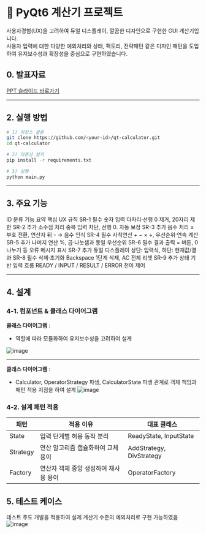 # 📱 PyQt6 계산기 프로젝트
사용자경험(UX)을 고려하여 듀얼 디스플레이, 깔끔한 디자인으로 구현한 GUI 계산기입니다.</br> 
사용자 입력에 대한 다양한 예외처리와 상태, 팩토리, 전략패턴 같은 디자인 패턴을 도입하여 유지보수성과 확장성을 중심으로 구현하였습니다.
## 0. 발표자료
[PPT 슬라이드 바로가기](https://docs.google.com/presentation/d/1dImJsHzd4QwMWpMc3vhF3w50E9WGPHR4emFxLQAeuMI/edit?usp=sharing)

---

## 2. 실행 방법
```bash
# 1) 저장소 클론
git clone https://github.com/<your-id>/qt-calculator.git
cd qt-calculator

# 2) 의존성 설치
pip install -r requirements.txt

# 3) 실행
python main.py

```
---


## 3. 주요 기능

ID	분류	기능 요약	핵심 UX 규칙
SR-1	필수	숫자 입력	다자리·선행 0 제거, 20자리 제한
SR-2	추가	소수점 처리	중복 입력 차단, 선행 0. 자동 보정
SR-3	추가	음수 처리	± 부호 전환, 연산자 뒤 - → 음수 인식
SR-4	필수	사칙연산	+ − × ÷, 우선순위·연속 계산
SR-5	추가	나머지 연산	%, 곱·나눗셈과 동일 우선순위
SR-6	필수	결과 출력	= 버튼, 0 나누기 등 오류 메시지 표시
SR-7	추가	듀얼 디스플레이	상단: 입력식, 하단: 현재값/결과
SR-8	필수	삭제·초기화	Backspace 1단계 삭제, AC 전체 리셋
SR-9	추가	상태 기반 입력 흐름	READY / INPUT / RESULT / ERROR 전이 제어



---

## 4. 설계
### 4-1. 컴포넌트 & 클래스 다이어그램
**클래스 다이어그램** : 
- 역할에 따라 모듈화하여 유지보수성을 고려하여 설계
  
![image](https://github.com/user-attachments/assets/5eb9e5ab-3fd4-4480-9955-e60edeb4be64)

---

**클래스 다이어그램** : 
- Calculator, OperatorStrategy 파생, CalculatorState 파생 관계로 객체 책임과 패턴 적용 지점을 하여 설계
![image](https://github.com/user-attachments/assets/ecc42a42-dff8-4375-8199-eb3acd32b697)


### 4-2. 설계 패턴 적용
  | 패턴 | 적용 이유 | 대표 클래스 |
  |------|------------------------|------------------------|
  | State | 입력 단계별 허용 동작 분리| ReadyState, InputState |
  | Strategy | 연산 알고리즘 캡슐화하여 교체 용이 | AddStrategy, DivStrategy |
  | Factory | 연산자 객체 중앙 생성하여 재사용 용이 | OperatorFactory |






## 5. 테스트 케이스
테스트 주도 개발을 적용하여 실제 계산기 수준의 예외처리로 구현 가능하였음
![image](https://github.com/user-attachments/assets/c547f4fb-2d66-4eed-8a5d-35facea851bf)

